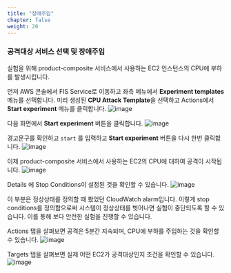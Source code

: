 ```yaml
---
title: "장애주입"
chapter: false
weight: 20
---
```


### 공격대상 서비스 선택 및 장애주입

실험을 위해 product-composite 서비스에서 사용하는 EC2 인스턴스의 CPU에 부하를 발생시킵니다.

먼저 AWS 콘솔에서 FIS Service로 이동하고 좌측 메뉴에서 **Experiment templates** 메뉴를 선택합니다. 미리 생성된 **CPU Attack Template**을 선택하고 Actions에서 **Start experiment** 메뉴를 클릭합니다.
![image](/images/20_ec2/experiment02_01.png)

다음 화면에서 **Start experiment** 버튼을 클릭합니다.
![image](/images/20_ec2/experiment02_02.png)

경고문구를 확인하고 `start` 를 입력하고 **Start experiment** 버튼을 다시 한번 클릭합니다.
![image](/images/20_ec2/experiment02_03.png)

이제 product-composite 서비스에서 사용하는 EC2의 CPU에 대하여 공격이 시작됩니다.
![image](/images/20_ec2/experiment02_04.png)

Details 에 Stop Conditions이 설정된 것을 확인할 수 있습니다.
![image](/images/20_ec2/experiment02_05.png)

이 부분은 정상상태를 정의할 때 봤었던 CloudWatch alarm입니다. 이렇게 stop conditions를 정의함으로써 시스템이 정상상태를 벗어나면 실험이 중단되도록 할 수 있습니다.
이를 통해 보다 안전한 실험을 진행할 수 있습니다.

Actions 탭을 살펴보면 공격은 5분간 지속되며, CPU에 부하를 주입하는 것을 확인할 수 있습니다.
![image](/images/20_ec2/experiment02_06.png)

Targets 탭을 살펴보면 실제 어떤 EC2가 공격대상인지 조건을 확인할 수 있습니다.
![image](/images/20_ec2/experiment02_07.png)
